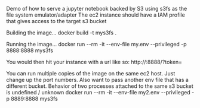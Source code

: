 Demo of how to serve a jupyter notebook backed by S3 using s3fs as the file system emulator/adapter
The ec2 instance should have a IAM profile that gives access to the target s3 bucket

Building the image...
docker build -t mys3fs .

Running the image...
docker run --rm -it --env-file my.env --privileged -p 8888:8888 mys3fs

You would then hit your instance with a url like so: http://<ec2-ip-addr>:8888/?token=<token from env file>


You can run multiple copies of the image on the same ec2 host. Just change up the port numbers. Also want to pass another env file that has a different bucket. Behavior of two processes attached to the same s3 bucket is undefined / unknown
docker run --rm -it --env-file my2.env --privileged -p 8889:8888 mys3fs


